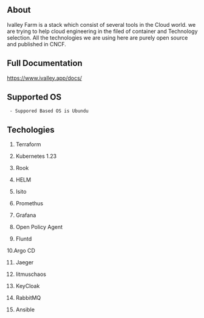 

##  About 

   Ivalley Farm is a stack which consist of several tools in the Cloud world. we are trying to help cloud engineering in the filed of container and Technology selection. All the technologies we are using here are purely open source and published in CNCF.

## Full Documentation

   https://www.ivalley.app/docs/   
   
## Supported OS    

     - Suppored Based OS is Ubundu 

## Techologies 

   1. Terraform		

   2. Kubernetes	1.23 

   3. Rook		

   4. HELM		

   5. Isito		

   6. Promethus	

   7. Grafana		

   8. Open Policy Agent	

   9. Fluntd		

   10.Argo CD 

   11. Jaeger	

   12. litmuschaos		

   13. KeyCloak

   14. RabbitMQ 
   
   15. Ansible






